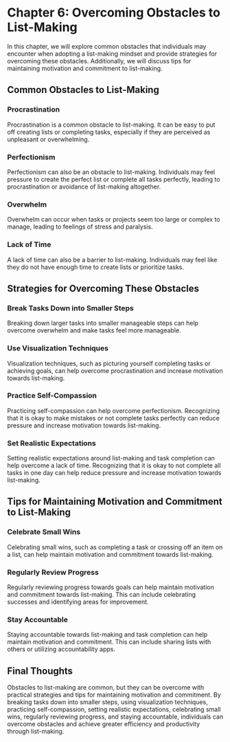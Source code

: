 Chapter 6: Overcoming Obstacles to List-Making
==============================================

In this chapter, we will explore common obstacles that individuals may encounter when adopting a list-making mindset and provide strategies for overcoming these obstacles. Additionally, we will discuss tips for maintaining motivation and commitment to list-making.

Common Obstacles to List-Making
-------------------------------

### Procrastination

Procrastination is a common obstacle to list-making. It can be easy to put off creating lists or completing tasks, especially if they are perceived as unpleasant or overwhelming.

### Perfectionism

Perfectionism can also be an obstacle to list-making. Individuals may feel pressure to create the perfect list or complete all tasks perfectly, leading to procrastination or avoidance of list-making altogether.

### Overwhelm

Overwhelm can occur when tasks or projects seem too large or complex to manage, leading to feelings of stress and paralysis.

### Lack of Time

A lack of time can also be a barrier to list-making. Individuals may feel like they do not have enough time to create lists or prioritize tasks.

Strategies for Overcoming These Obstacles
-----------------------------------------

### Break Tasks Down into Smaller Steps

Breaking down larger tasks into smaller manageable steps can help overcome overwhelm and make tasks feel more manageable.

### Use Visualization Techniques

Visualization techniques, such as picturing yourself completing tasks or achieving goals, can help overcome procrastination and increase motivation towards list-making.

### Practice Self-Compassion

Practicing self-compassion can help overcome perfectionism. Recognizing that it is okay to make mistakes or not complete tasks perfectly can reduce pressure and increase motivation towards list-making.

### Set Realistic Expectations

Setting realistic expectations around list-making and task completion can help overcome a lack of time. Recognizing that it is okay to not complete all tasks in one day can help reduce pressure and increase motivation towards list-making.

Tips for Maintaining Motivation and Commitment to List-Making
-------------------------------------------------------------

### Celebrate Small Wins

Celebrating small wins, such as completing a task or crossing off an item on a list, can help maintain motivation and commitment towards list-making.

### Regularly Review Progress

Regularly reviewing progress towards goals can help maintain motivation and commitment towards list-making. This can include celebrating successes and identifying areas for improvement.

### Stay Accountable

Staying accountable towards list-making and task completion can help maintain motivation and commitment. This can include sharing lists with others or utilizing accountability apps.

Final Thoughts
--------------

Obstacles to list-making are common, but they can be overcome with practical strategies and tips for maintaining motivation and commitment. By breaking tasks down into smaller steps, using visualization techniques, practicing self-compassion, setting realistic expectations, celebrating small wins, regularly reviewing progress, and staying accountable, individuals can overcome obstacles and achieve greater efficiency and productivity through list-making.
